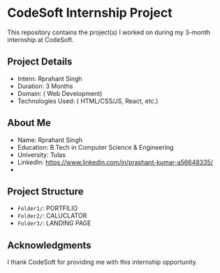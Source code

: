 # CodeSoft Internship Project

This repository contains the project(s) I worked on during my 3-month internship at CodeSoft.  

## Project Details  
- Intern: Rprahant Singh  
- Duration: 3 Months   
- Domain: ( Web Development)  
- Technologies Used: ( HTML/CSS/JS, React, etc.)  

## About Me  
- Name: Rprahant Singh  
- Education: B.Tech in Computer Science & Engineering  
- University: Tulas  
- LinkedIn: https://www.linkedin.com/in/prashant-kumar-a56648335/ 
- 

## Project Structure  
- `Folder1/`:  PORTFILIO
- `Folder2/`:  CALUCLATOR 
- `Folder3/`:  LANDING PAGE

## Acknowledgments  
I thank CodeSoft for providing me with this internship opportunity.  
